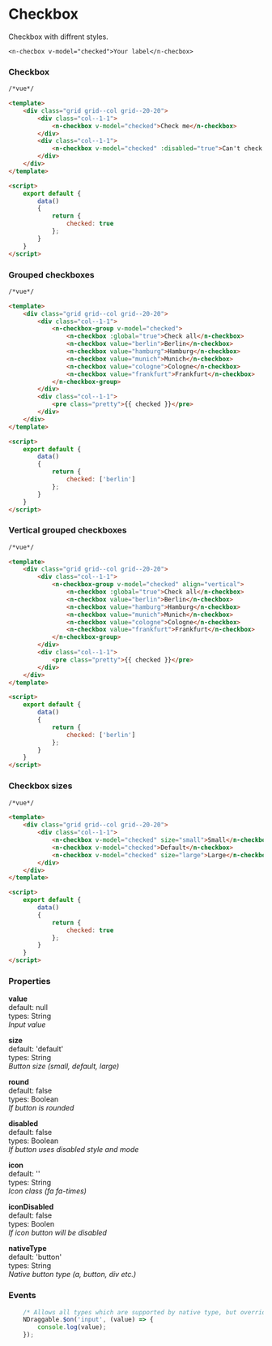 # Checkbox
Checkbox with diffrent styles.

```vue
<n-checbox v-model="checked">Your label</n-checbox>
```

### Checkbox

```html
/*vue*/

<template>
    <div class="grid grid--col grid--20-20">
        <div class="col--1-1">
            <n-checkbox v-model="checked">Check me</n-checkbox>
        </div>
        <div class="col--1-1">
            <n-checkbox v-model="checked" :disabled="true">Can't check me</n-checkbox>
        </div>
    </div>
</template>

<script>
    export default {
        data()
        {
            return {
                checked: true
            };
        }
    } 
</script>

```

### Grouped checkboxes

```html
/*vue*/

<template>
    <div class="grid grid--col grid--20-20">
        <div class="col--1-1">
            <n-checkbox-group v-model="checked">
                <n-checkbox :global="true">Check all</n-checkbox>
                <n-checkbox value="berlin">Berlin</n-checkbox>
                <n-checkbox value="hamburg">Hamburg</n-checkbox>
                <n-checkbox value="munich">Munich</n-checkbox>
                <n-checkbox value="cologne">Cologne</n-checkbox>
                <n-checkbox value="frankfurt">Frankfurt</n-checkbox>
            </n-checkbox-group>
        </div>
        <div class="col--1-1">
            <pre class="pretty">{{ checked }}</pre>
        </div>
    </div>
</template>

<script>
    export default {
        data()
        {
            return {
                checked: ['berlin']
            };
        }
    } 
</script>

```

### Vertical grouped checkboxes

```html
/*vue*/

<template>
    <div class="grid grid--col grid--20-20">
        <div class="col--1-1">
            <n-checkbox-group v-model="checked" align="vertical">
                <n-checkbox :global="true">Check all</n-checkbox>
                <n-checkbox value="berlin">Berlin</n-checkbox>
                <n-checkbox value="hamburg">Hamburg</n-checkbox>
                <n-checkbox value="munich">Munich</n-checkbox>
                <n-checkbox value="cologne">Cologne</n-checkbox>
                <n-checkbox value="frankfurt">Frankfurt</n-checkbox>
            </n-checkbox-group>
        </div>
        <div class="col--1-1">
            <pre class="pretty">{{ checked }}</pre>
        </div>
    </div>
</template>

<script>
    export default {
        data()
        {
            return {
                checked: ['berlin']
            };
        }
    } 
</script>

```

### Checkbox sizes

```html
/*vue*/

<template>
    <div class="grid grid--col grid--20-20">
        <div class="col--1-1">
            <n-checkbox v-model="checked" size="small">Small</n-checkbox>
            <n-checkbox v-model="checked">Default</n-checkbox>
            <n-checkbox v-model="checked" size="large">Large</n-checkbox>
        </div>
    </div>
</template>

<script>
    export default {
        data()
        {
            return {
                checked: true
            };
        }
    } 
</script>

```

### Properties
**value**  
default: null  
types: String  
_Input value_

**size**  
default: 'default'  
types: String  
_Button size (small, default, large)_

**round**  
default: false  
types: Boolean  
_If button is rounded_

**disabled**  
default: false  
types: Boolean  
_If button uses disabled style and mode_

**icon**  
default: ''  
types: String  
_Icon class (fa fa-times)_

**iconDisabled**  
default: false  
types: Boolen  
_If icon button will be disabled_

**nativeType**  
default: 'button'  
types: String  
_Native button type (a, button, div etc.)_

### Events
```javascript
    /* Allows all types which are supported by native type, but overrides default input event */
    NDraggable.$on('input', (value) => {
        console.log(value);
    });
```